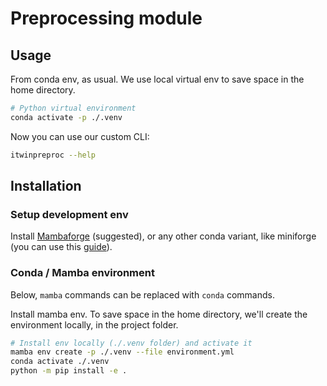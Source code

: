 # Preprocessing module

## Usage

From conda env, as usual. We use local virtual env to
save space in the home directory.

```bash
# Python virtual environment
conda activate -p ./.venv
```

Now you can use our custom CLI:

```bash
itwinpreproc --help
```

<!-- From within a container:

```bash
# Simple container
docker run --rm -it itwin-preproc-light:latest
```

It will open a Python shell. Type the code:

```python
from itwinai import foo

foo.hello()
```

you are executing the code of the Python app
located at `./src`!

Bonus (to be completed):

```bash
# Arch-dependent app
ARCH="linux-64"
docker run --rm -t itwin-ai-$ARCH:latest
``` -->

<!-- ### DevOps

When the virtual environment changes (e.g., new packages are added):

- Export env: this generates/updates environment.yml file
- Generate lock files for reproducibility on different architectures

```bash
make lock
``` -->

## Installation

### Setup development env

Install [Mambaforge](https://github.com/conda-forge/miniforge#unix-like-platforms-mac-os--linux) (suggested),
or any other conda
variant, like miniforge (you can use this [guide](https://abpcomputing.web.cern.ch/guides/python_inst/)).

### Conda / Mamba environment

Below, `mamba` commands can be replaced with `conda` commands.

Install mamba env. To save space in the home directory, we'll create the
environment locally, in the project folder.

```bash
# Install env locally (./.venv folder) and activate it
mamba env create -p ./.venv --file environment.yml
conda activate ./.venv
python -m pip install -e .
```

<!-- ```bash
# Alteratively, install arch-specific env from lock file
mamba create -p ./.venv --file locks/conda-linux-64.lock
mamba activate ./.venv
python -m pip install -e .
``` -->

<!-- ### Build container image

For fast prototyping, you can build a simple container with:

```bash
make light
```

When building the container image for some specific platform (i.e., architecture),
you need to specify the architecture on which you are planning to deploy the container.
Some examples:

- `linux-64`: Linux for Intel x64 arch
- `linux-aarch64`: Linux for ARM64 arch
- `linux-ppc64le`

```bash
ARCH="linux-64"
make $ARCH
``` -->
